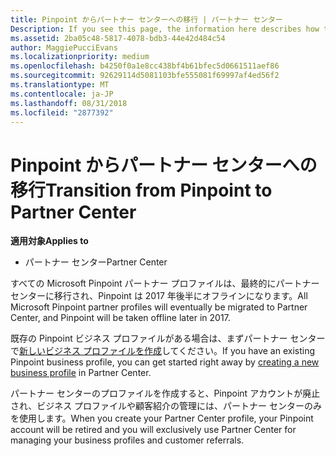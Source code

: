 ```yaml
---
title: Pinpoint からパートナー センターへの移行 | パートナー センター
Description: If you see this page, the information here describes how to transition from Pinpoint to Partner Center.
ms.assetid: 2ba05c48-5817-4078-bdb3-44e42d484c54
author: MaggiePucciEvans
ms.localizationpriority: medium
ms.openlocfilehash: b4250f0a1e8cc438bf4b61bfec5d0661511aef86
ms.sourcegitcommit: 92629114d5081103bfe555081f69997af4ed56f2
ms.translationtype: MT
ms.contentlocale: ja-JP
ms.lasthandoff: 08/31/2018
ms.locfileid: "2877392"
---
```

# <a name="transition-from-pinpoint-to-partner-center"></a><span data-ttu-id="fbffd-102">Pinpoint からパートナー センターへの移行</span><span class="sxs-lookup"><span data-stu-id="fbffd-102">Transition from Pinpoint to Partner Center</span></span>

**<span data-ttu-id="fbffd-103">適用対象</span><span class="sxs-lookup"><span data-stu-id="fbffd-103">Applies to</span></span>**

-  <span data-ttu-id="fbffd-104">パートナー センター</span><span class="sxs-lookup"><span data-stu-id="fbffd-104">Partner Center</span></span>

<span data-ttu-id="fbffd-105">すべての Microsoft Pinpoint パートナー プロファイルは、最終的にパートナー センターに移行され、Pinpoint は 2017 年後半にオフラインになります。</span><span class="sxs-lookup"><span data-stu-id="fbffd-105">All Microsoft Pinpoint partner profiles will eventually be migrated to Partner Center, and Pinpoint will be taken offline later in 2017.</span></span> 

<span data-ttu-id="fbffd-106">既存の Pinpoint ビジネス プロファイルがある場合は、まずパートナー センターで[新しいビジネス プロファイルを作成](create-a-marketing-profile.md)してください。</span><span class="sxs-lookup"><span data-stu-id="fbffd-106">If you have an existing Pinpoint business profile, you can get started right away by [creating a new business profile](create-a-marketing-profile.md) in Partner Center.</span></span>

<span data-ttu-id="fbffd-107">パートナー センターのプロファイルを作成すると、Pinpoint アカウントが廃止され、ビジネス プロファイルや顧客紹介の管理には、パートナー センターのみを使用します。</span><span class="sxs-lookup"><span data-stu-id="fbffd-107">When you create your Partner Center profile, your Pinpoint account will be retired and you will exclusively use Partner Center for managing your business profiles and customer referrals.</span></span>